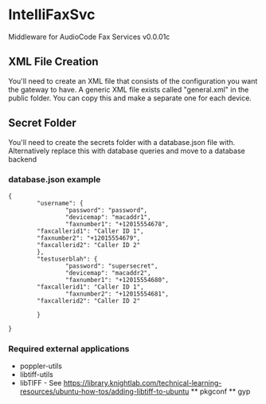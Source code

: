 # IntelliFaxSvc
Middleware for AudioCode Fax Services v0.0.01c

## XML File Creation
You'll need to create an XML file that consists of the configuration you want the gateway to have. A generic XML file exists called "general.xml" in the public folder. You can copy this and make a separate one for each device.

## Secret Folder
You'll need to create the secrets folder with a database.json file with. Alternatively replace this with database queries and move to a database backend

### database.json example
```
{
        "username": {
                "password": "password",
                "devicemap": "macaddr1",
                "faxnumber1": "+12015554678",
		"faxcallerid1": "Caller ID 1",
		"faxnumber2": "+12015554679",
		"faxcallerid2": "Caller ID 2"
        },
        "testuserblah": {
                "password": "supersecret",
                "devicemap": "macaddr2",
                "faxnumber1": "+12015554680",
		"faxcallerid1": "Caller ID 1",
                "faxnumber2": "+12015554681",
		"faxcallerid2": "Caller ID 2"

        }

}
```


### Required external applications
* poppler-utils
* libtiff-utils
* libTIFF - See https://library.knightlab.com/technical-learning-resources/ubuntu-how-tos/adding-libtiff-to-ubuntu
** pkgconf
** gyp
